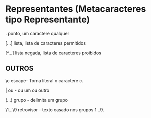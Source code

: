 
Representantes (Metacaracteres tipo Representante)
=================================================

.      ponto, um caractere qualquer

[...]  lista, lista de caracteres permitidos

[^...] lista negada, lista de caracteres proibidos


OUTROS
------

\c  	  escape- Torna literal o caractere c.

|   	  ou - ou um ou outro

(...) 	  grupo - delimita um grupo

\1...\9   retrovisor - texto casado nos grupos 1...9.